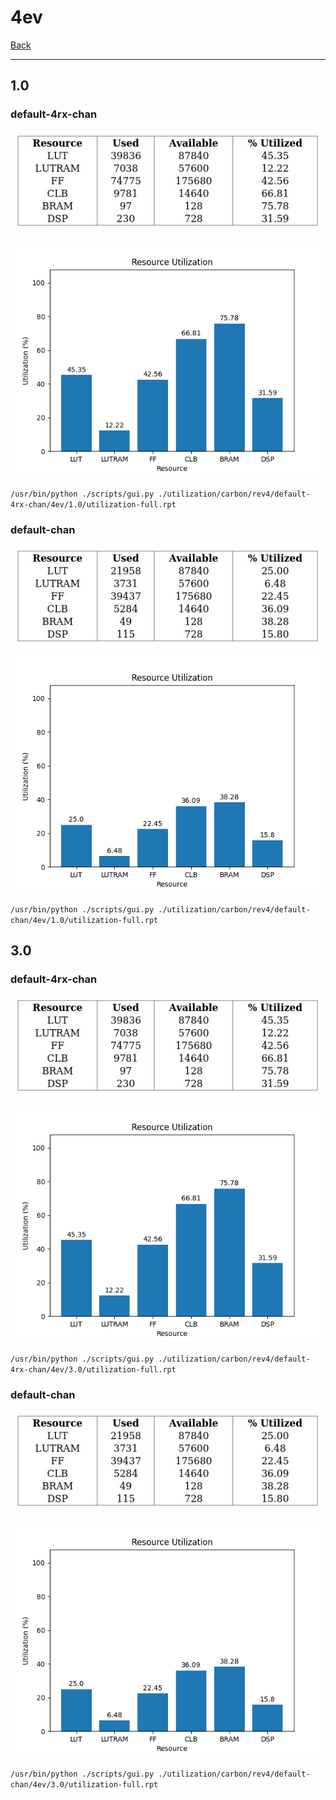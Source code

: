 # 4ev

[Back](<../rev4.md>)

---

## 1.0
### default-4rx-chan

<p align="center">
	<img src="../../../../images/carbon/rev4/default-4rx-chan/4ev/1.0/table.jpg" />
</p>

<p align="center">
	<img src="../../../../images/carbon/rev4/default-4rx-chan/4ev/1.0/graph.png" />
</p>

`/usr/bin/python ./scripts/gui.py ./utilization/carbon/rev4/default-4rx-chan/4ev/1.0/utilization-full.rpt`

### default-chan

<p align="center">
	<img src="../../../../images/carbon/rev4/default-chan/4ev/1.0/table.jpg" />
</p>

<p align="center">
	<img src="../../../../images/carbon/rev4/default-chan/4ev/1.0/graph.png" />
</p>

`/usr/bin/python ./scripts/gui.py ./utilization/carbon/rev4/default-chan/4ev/1.0/utilization-full.rpt`

## 3.0
### default-4rx-chan

<p align="center">
	<img src="../../../../images/carbon/rev4/default-4rx-chan/4ev/3.0/table.jpg" />
</p>

<p align="center">
	<img src="../../../../images/carbon/rev4/default-4rx-chan/4ev/3.0/graph.png" />
</p>

`/usr/bin/python ./scripts/gui.py ./utilization/carbon/rev4/default-4rx-chan/4ev/3.0/utilization-full.rpt`

### default-chan

<p align="center">
	<img src="../../../../images/carbon/rev4/default-chan/4ev/3.0/table.jpg" />
</p>

<p align="center">
	<img src="../../../../images/carbon/rev4/default-chan/4ev/3.0/graph.png" />
</p>

`/usr/bin/python ./scripts/gui.py ./utilization/carbon/rev4/default-chan/4ev/3.0/utilization-full.rpt`

